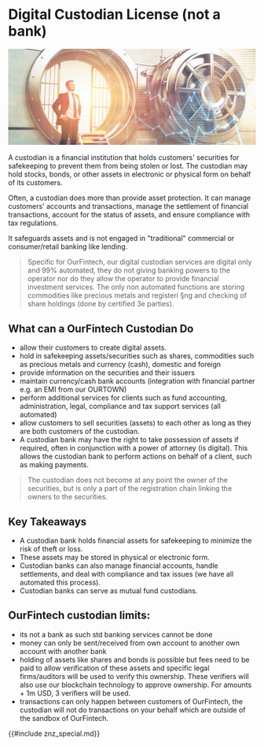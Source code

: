 # Digital Custodian License (not a bank)

![](img/custodian.png)  

A custodian is a financial institution that holds customers' securities for safekeeping to prevent them from being stolen or lost. The custodian may hold stocks, bonds, or other assets in electronic or physical form on behalf of its customers.

Often, a custodian does more than provide asset protection. It can manage customers' accounts and transactions, manage the settlement of financial transactions, account for the status of assets, and ensure compliance with tax regulations.

It safeguards assets and is not engaged in "traditional" commercial or consumer/retail banking like lending. 

> Specific for OurFintech, our digital custodian services are digital only and 99% automated, they do not giving banking powers to the operator nor do they allow the operator to provide financial investment services. The only non automated functions are storing commodities like precious metals and registeri §ng and checking of share holdings (done by certified 3e parties).

## What can a OurFintech Custodian Do

- allow their customers to create digital assets.
- hold in safekeeping assets/securities such as shares, commodities such as precious metals and currency (cash), domestic and foreign
- provide information on the securities and their issuers
- maintain currency/cash bank accounts (integration with financial partner e.g. an EMI from our OURTOWN)
- perform additional services for clients such as fund accounting, administration, legal, compliance and tax support services (all automated)
- allow customers to sell securities (assets) to each other as long as they are both customers of the custodian.
- A custodian bank may have the right to take possession of assets if required, often in conjunction with a power of attorney (is digital). This allows the custodian bank to perform actions on behalf of a client, such as making payments.

> The custodian does not become at any point the owner of the securities, but is only a part of the registration chain linking the owners to the securities.

## Key Takeaways

- A custodian bank holds financial assets for safekeeping to minimize the risk of theft or loss.
- These assets may be stored in physical or electronic form.
- Custodian banks can also manage financial accounts, handle settlements, and deal with compliance and tax issues (we have all automated this process).
- Custodian banks can serve as mutual fund custodians.

## OurFintech custodian limits:

- its not a bank as such std banking services cannot be done
- money can only be sent/received from own account to another own account with another bank
- holding of assets like shares and bonds is possible but fees need to be paid to allow verification of these assets and specific legal firms/auditors will be used to verify this ownership. These verifiers will also use our blockchain technology to approve ownership. For amounts + 1m USD, 3 verifiers will be used.
- transactions can only happen between customers of OurFintech, the custodian will not do transactions on your behalf which are outside of the sandbox of OurFintech.

{{#include znz_special.md}}

